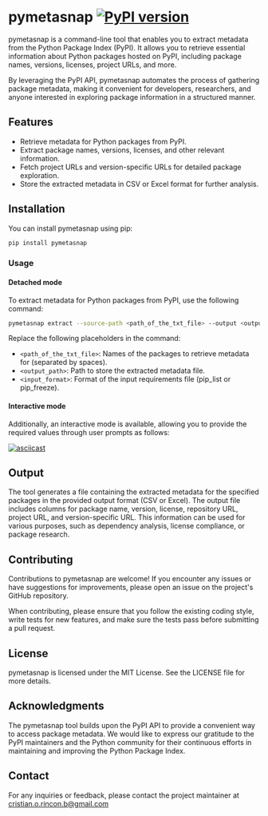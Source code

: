 # pymetasnap [![PyPI version](https://badge.fury.io/py/pymetasnap.svg)](https://badge.fury.io/py/pymetasnap)

pymetasnap is a command-line tool that enables you to extract metadata from the Python Package Index (PyPI). It allows you to retrieve essential information about Python packages hosted on PyPI, including package names, versions, licenses, project URLs, and more.

By leveraging the PyPI API, pymetasnap automates the process of gathering package metadata, making it convenient for developers, researchers, and anyone interested in exploring package information in a structured manner.

## Features

- Retrieve metadata for Python packages from PyPI.
- Extract package names, versions, licenses, and other relevant information.
- Fetch project URLs and version-specific URLs for detailed package exploration.
- Store the extracted metadata in CSV or Excel format for further analysis.

## Installation

You can install pymetasnap using pip:

```bash
pip install pymetasnap
```

### Usage

#### Detached mode

To extract metadata for Python packages from PyPI, use the following command:

```bash
pymetasnap extract --source-path <path_of_the_txt_file> --output <output_path> --format <input_format>
```

Replace the following placeholders in the command:

- `<path_of_the_txt_file>`: Names of the packages to retrieve metadata for (separated by spaces).
- `<output_path>`: Path to store the extracted metadata file.
- `<input_format>`: Format of the input requirements file (pip_list or pip_freeze).

#### Interactive mode

Additionally, an interactive mode is available, allowing you to provide the required values through user prompts as follows:

[![asciicast](https://asciinema.org/a/4xs1k6elJ40kJ4YhKxuS93Rfh.svg)](https://asciinema.org/a/4xs1k6elJ40kJ4YhKxuS93Rfh)

## Output

The tool generates a file containing the extracted metadata for the specified packages in the provided output format (CSV or Excel). The output file includes columns for package name, version, license, repository URL, project URL, and version-specific URL. This information can be used for various purposes, such as dependency analysis, license compliance, or package research.

## Contributing

Contributions to pymetasnap are welcome! If you encounter any issues or have suggestions for improvements, please open an issue on the project's GitHub repository.

When contributing, please ensure that you follow the existing coding style, write tests for new features, and make sure the tests pass before submitting a pull request.

## License

pymetasnap is licensed under the MIT License. See the LICENSE file for more details.

## Acknowledgments

The pymetasnap tool builds upon the PyPI API to provide a convenient way to access package metadata. We would like to express our gratitude to the PyPI maintainers and the Python community for their continuous efforts in maintaining and improving the Python Package Index.

## Contact

For any inquiries or feedback, please contact the project maintainer at cristian.o.rincon.b@gmail.com
